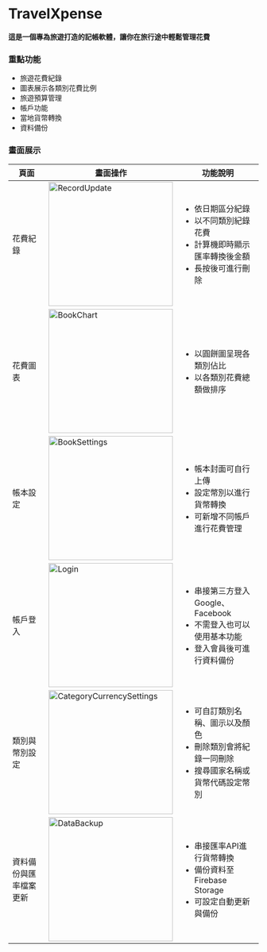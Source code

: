 # TravelXpense

**這是一個專為旅遊打造的記帳軟體，讓你在旅行途中輕鬆管理花費**

### 重點功能
- 旅遊花費紀錄
- 圖表展示各類別花費比例
- 旅遊預算管理
- 帳戶功能
- 當地貨幣轉換
- 資料備份

### 畫面展示

| 頁面 | 畫面操作 | 功能說明 |
| --- | --- | --- |
| 花費紀錄 | <img src="/Demo/RecordUpdate.gif" alt="RecordUpdate" width="250"/> | <ul><li>依日期區分紀錄</li><li>以不同類別紀錄花費</li><li>計算機即時顯示匯率轉換後金額</li><li>長按後可進行刪除</li></ul>
| 花費圖表 | <img src="/Demo/BookChart.gif" alt="BookChart" width="250"/> | <ul><li>以圓餅圖呈現各類別佔比</li><li>以各類別花費總額做排序</li></ul>
| 帳本設定 | <img src="/Demo/BookSettings.gif" alt="BookSettings" width="250"/> | <ul><li>帳本封面可自行上傳</li><li>設定幣別以進行貨幣轉換</li><li>可新增不同帳戶進行花費管理</li></ul>
| 帳戶登入 | <img src="/Demo/Login.gif" alt="Login" width="250"/> | <ul><li>串接第三方登入Google、Facebook</li><li>不需登入也可以使用基本功能</li><li>登入會員後可進行資料備份</li></ul>
| 類別與幣別設定 | <img src="/Demo/CategoryCurrencySettings.gif" alt="CategoryCurrencySettings" width="250"/> | <ul><li>可自訂類別名稱、圖示以及顏色</li><li>刪除類別會將紀錄一同刪除</li><li>搜尋國家名稱或貨幣代碼設定幣別</li></ul>
| 資料備份與匯率檔案更新 | <img src="/Demo/DataBackup.gif" alt="DataBackup" width="250"/> | <ul><li>串接匯率API進行貨幣轉換</li><li>備份資料至Firebase Storage</li><li>可設定自動更新與備份</li></ul>
